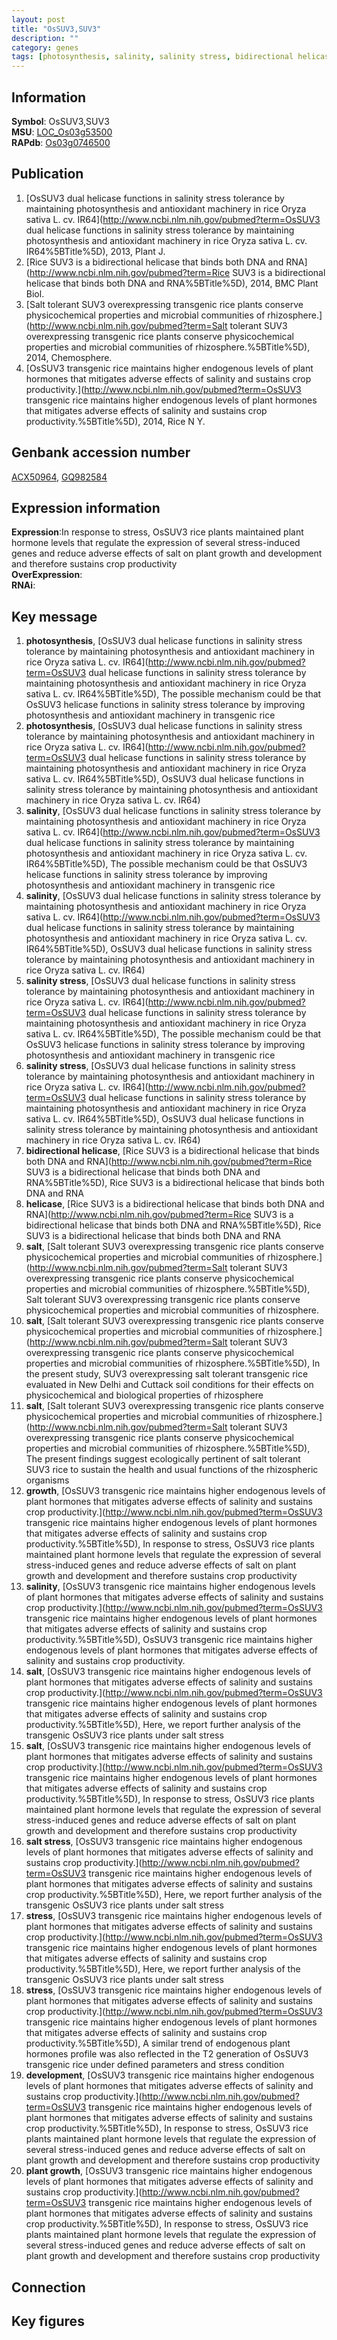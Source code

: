 ```yaml
---
layout: post
title: "OsSUV3,SUV3"
description: ""
category: genes
tags: [photosynthesis, salinity, salinity stress, bidirectional helicase, helicase, salt, growth, salt stress, stress, development, plant growth, Gene]
---
```


## Information
__Symbol__: OsSUV3,SUV3  
__MSU__: [LOC_Os03g53500](http://rice.plantbiology.msu.edu/cgi-bin/ORF_infopage.cgi?orf=LOC_Os03g53500)  
__RAPdb__: [Os03g0746500](http://rapdb.dna.affrc.go.jp/viewer/gbrowse_details/irgsp1?name=Os03g0746500)  

## Publication
1. [OsSUV3 dual helicase functions in salinity stress tolerance by maintaining photosynthesis and antioxidant machinery in rice Oryza sativa L. cv. IR64](http://www.ncbi.nlm.nih.gov/pubmed?term=OsSUV3 dual helicase functions in salinity stress tolerance by maintaining photosynthesis and antioxidant machinery in rice Oryza sativa L. cv. IR64%5BTitle%5D), 2013, Plant J.
2. [Rice SUV3 is a bidirectional helicase that binds both DNA and RNA](http://www.ncbi.nlm.nih.gov/pubmed?term=Rice SUV3 is a bidirectional helicase that binds both DNA and RNA%5BTitle%5D), 2014, BMC Plant Biol.
3. [Salt tolerant SUV3 overexpressing transgenic rice plants conserve physicochemical properties and microbial communities of rhizosphere.](http://www.ncbi.nlm.nih.gov/pubmed?term=Salt tolerant SUV3 overexpressing transgenic rice plants conserve physicochemical properties and microbial communities of rhizosphere.%5BTitle%5D), 2014, Chemosphere.
4. [OsSUV3 transgenic rice maintains higher endogenous levels of plant hormones that mitigates adverse effects of salinity and sustains crop productivity.](http://www.ncbi.nlm.nih.gov/pubmed?term=OsSUV3 transgenic rice maintains higher endogenous levels of plant hormones that mitigates adverse effects of salinity and sustains crop productivity.%5BTitle%5D), 2014, Rice N Y.

## Genbank accession number
[ACX50964](http://www.ncbi.nlm.nih.gov/nuccore/ACX50964), [GQ982584](http://www.ncbi.nlm.nih.gov/nuccore/GQ982584)  

## Expression information
__Expression__:In response to stress, OsSUV3 rice plants maintained plant hormone levels that regulate the expression of several stress-induced genes and reduce adverse effects of salt on plant growth and development and therefore sustains crop productivity  
__OverExpression__:  
__RNAi__:  

## Key message
1. __photosynthesis__, [OsSUV3 dual helicase functions in salinity stress tolerance by maintaining photosynthesis and antioxidant machinery in rice Oryza sativa L. cv. IR64](http://www.ncbi.nlm.nih.gov/pubmed?term=OsSUV3 dual helicase functions in salinity stress tolerance by maintaining photosynthesis and antioxidant machinery in rice Oryza sativa L. cv. IR64%5BTitle%5D),  The possible mechanism could be that OsSUV3 helicase functions in salinity stress tolerance by improving photosynthesis and antioxidant machinery in transgenic rice
2. __photosynthesis__, [OsSUV3 dual helicase functions in salinity stress tolerance by maintaining photosynthesis and antioxidant machinery in rice Oryza sativa L. cv. IR64](http://www.ncbi.nlm.nih.gov/pubmed?term=OsSUV3 dual helicase functions in salinity stress tolerance by maintaining photosynthesis and antioxidant machinery in rice Oryza sativa L. cv. IR64%5BTitle%5D), OsSUV3 dual helicase functions in salinity stress tolerance by maintaining photosynthesis and antioxidant machinery in rice Oryza sativa L. cv. IR64)  
3. __salinity__, [OsSUV3 dual helicase functions in salinity stress tolerance by maintaining photosynthesis and antioxidant machinery in rice Oryza sativa L. cv. IR64](http://www.ncbi.nlm.nih.gov/pubmed?term=OsSUV3 dual helicase functions in salinity stress tolerance by maintaining photosynthesis and antioxidant machinery in rice Oryza sativa L. cv. IR64%5BTitle%5D),  The possible mechanism could be that OsSUV3 helicase functions in salinity stress tolerance by improving photosynthesis and antioxidant machinery in transgenic rice
4. __salinity__, [OsSUV3 dual helicase functions in salinity stress tolerance by maintaining photosynthesis and antioxidant machinery in rice Oryza sativa L. cv. IR64](http://www.ncbi.nlm.nih.gov/pubmed?term=OsSUV3 dual helicase functions in salinity stress tolerance by maintaining photosynthesis and antioxidant machinery in rice Oryza sativa L. cv. IR64%5BTitle%5D), OsSUV3 dual helicase functions in salinity stress tolerance by maintaining photosynthesis and antioxidant machinery in rice Oryza sativa L. cv. IR64)  
5. __salinity stress__, [OsSUV3 dual helicase functions in salinity stress tolerance by maintaining photosynthesis and antioxidant machinery in rice Oryza sativa L. cv. IR64](http://www.ncbi.nlm.nih.gov/pubmed?term=OsSUV3 dual helicase functions in salinity stress tolerance by maintaining photosynthesis and antioxidant machinery in rice Oryza sativa L. cv. IR64%5BTitle%5D),  The possible mechanism could be that OsSUV3 helicase functions in salinity stress tolerance by improving photosynthesis and antioxidant machinery in transgenic rice
6. __salinity stress__, [OsSUV3 dual helicase functions in salinity stress tolerance by maintaining photosynthesis and antioxidant machinery in rice Oryza sativa L. cv. IR64](http://www.ncbi.nlm.nih.gov/pubmed?term=OsSUV3 dual helicase functions in salinity stress tolerance by maintaining photosynthesis and antioxidant machinery in rice Oryza sativa L. cv. IR64%5BTitle%5D), OsSUV3 dual helicase functions in salinity stress tolerance by maintaining photosynthesis and antioxidant machinery in rice Oryza sativa L. cv. IR64)  
7. __bidirectional helicase__, [Rice SUV3 is a bidirectional helicase that binds both DNA and RNA](http://www.ncbi.nlm.nih.gov/pubmed?term=Rice SUV3 is a bidirectional helicase that binds both DNA and RNA%5BTitle%5D), Rice SUV3 is a bidirectional helicase that binds both DNA and RNA
8. __helicase__, [Rice SUV3 is a bidirectional helicase that binds both DNA and RNA](http://www.ncbi.nlm.nih.gov/pubmed?term=Rice SUV3 is a bidirectional helicase that binds both DNA and RNA%5BTitle%5D), Rice SUV3 is a bidirectional helicase that binds both DNA and RNA
9. __salt__, [Salt tolerant SUV3 overexpressing transgenic rice plants conserve physicochemical properties and microbial communities of rhizosphere.](http://www.ncbi.nlm.nih.gov/pubmed?term=Salt tolerant SUV3 overexpressing transgenic rice plants conserve physicochemical properties and microbial communities of rhizosphere.%5BTitle%5D), Salt tolerant SUV3 overexpressing transgenic rice plants conserve physicochemical properties and microbial communities of rhizosphere.
10. __salt__, [Salt tolerant SUV3 overexpressing transgenic rice plants conserve physicochemical properties and microbial communities of rhizosphere.](http://www.ncbi.nlm.nih.gov/pubmed?term=Salt tolerant SUV3 overexpressing transgenic rice plants conserve physicochemical properties and microbial communities of rhizosphere.%5BTitle%5D),  In the present study, SUV3 overexpressing salt tolerant transgenic rice evaluated in New Delhi and Cuttack soil conditions for their effects on physicochemical and biological properties of rhizosphere
11. __salt__, [Salt tolerant SUV3 overexpressing transgenic rice plants conserve physicochemical properties and microbial communities of rhizosphere.](http://www.ncbi.nlm.nih.gov/pubmed?term=Salt tolerant SUV3 overexpressing transgenic rice plants conserve physicochemical properties and microbial communities of rhizosphere.%5BTitle%5D),  The present findings suggest ecologically pertinent of salt tolerant SUV3 rice to sustain the health and usual functions of the rhizospheric organisms
12. __growth__, [OsSUV3 transgenic rice maintains higher endogenous levels of plant hormones that mitigates adverse effects of salinity and sustains crop productivity.](http://www.ncbi.nlm.nih.gov/pubmed?term=OsSUV3 transgenic rice maintains higher endogenous levels of plant hormones that mitigates adverse effects of salinity and sustains crop productivity.%5BTitle%5D), In response to stress, OsSUV3 rice plants maintained plant hormone levels that regulate the expression of several stress-induced genes and reduce adverse effects of salt on plant growth and development and therefore sustains crop productivity
13. __salinity__, [OsSUV3 transgenic rice maintains higher endogenous levels of plant hormones that mitigates adverse effects of salinity and sustains crop productivity.](http://www.ncbi.nlm.nih.gov/pubmed?term=OsSUV3 transgenic rice maintains higher endogenous levels of plant hormones that mitigates adverse effects of salinity and sustains crop productivity.%5BTitle%5D), OsSUV3 transgenic rice maintains higher endogenous levels of plant hormones that mitigates adverse effects of salinity and sustains crop productivity.
14. __salt__, [OsSUV3 transgenic rice maintains higher endogenous levels of plant hormones that mitigates adverse effects of salinity and sustains crop productivity.](http://www.ncbi.nlm.nih.gov/pubmed?term=OsSUV3 transgenic rice maintains higher endogenous levels of plant hormones that mitigates adverse effects of salinity and sustains crop productivity.%5BTitle%5D),  Here, we report further analysis of the transgenic OsSUV3 rice plants under salt stress
15. __salt__, [OsSUV3 transgenic rice maintains higher endogenous levels of plant hormones that mitigates adverse effects of salinity and sustains crop productivity.](http://www.ncbi.nlm.nih.gov/pubmed?term=OsSUV3 transgenic rice maintains higher endogenous levels of plant hormones that mitigates adverse effects of salinity and sustains crop productivity.%5BTitle%5D), In response to stress, OsSUV3 rice plants maintained plant hormone levels that regulate the expression of several stress-induced genes and reduce adverse effects of salt on plant growth and development and therefore sustains crop productivity
16. __salt stress__, [OsSUV3 transgenic rice maintains higher endogenous levels of plant hormones that mitigates adverse effects of salinity and sustains crop productivity.](http://www.ncbi.nlm.nih.gov/pubmed?term=OsSUV3 transgenic rice maintains higher endogenous levels of plant hormones that mitigates adverse effects of salinity and sustains crop productivity.%5BTitle%5D),  Here, we report further analysis of the transgenic OsSUV3 rice plants under salt stress
17. __stress__, [OsSUV3 transgenic rice maintains higher endogenous levels of plant hormones that mitigates adverse effects of salinity and sustains crop productivity.](http://www.ncbi.nlm.nih.gov/pubmed?term=OsSUV3 transgenic rice maintains higher endogenous levels of plant hormones that mitigates adverse effects of salinity and sustains crop productivity.%5BTitle%5D),  Here, we report further analysis of the transgenic OsSUV3 rice plants under salt stress
18. __stress__, [OsSUV3 transgenic rice maintains higher endogenous levels of plant hormones that mitigates adverse effects of salinity and sustains crop productivity.](http://www.ncbi.nlm.nih.gov/pubmed?term=OsSUV3 transgenic rice maintains higher endogenous levels of plant hormones that mitigates adverse effects of salinity and sustains crop productivity.%5BTitle%5D),  A similar trend of endogenous plant hormones profile was also reflected in the T2 generation of OsSUV3 transgenic rice under defined parameters and stress condition
19. __development__, [OsSUV3 transgenic rice maintains higher endogenous levels of plant hormones that mitigates adverse effects of salinity and sustains crop productivity.](http://www.ncbi.nlm.nih.gov/pubmed?term=OsSUV3 transgenic rice maintains higher endogenous levels of plant hormones that mitigates adverse effects of salinity and sustains crop productivity.%5BTitle%5D), In response to stress, OsSUV3 rice plants maintained plant hormone levels that regulate the expression of several stress-induced genes and reduce adverse effects of salt on plant growth and development and therefore sustains crop productivity
20. __plant growth__, [OsSUV3 transgenic rice maintains higher endogenous levels of plant hormones that mitigates adverse effects of salinity and sustains crop productivity.](http://www.ncbi.nlm.nih.gov/pubmed?term=OsSUV3 transgenic rice maintains higher endogenous levels of plant hormones that mitigates adverse effects of salinity and sustains crop productivity.%5BTitle%5D), In response to stress, OsSUV3 rice plants maintained plant hormone levels that regulate the expression of several stress-induced genes and reduce adverse effects of salt on plant growth and development and therefore sustains crop productivity

## Connection

## Key figures



